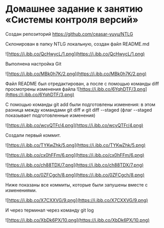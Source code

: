 # Домашнее задание к занятию «Системы контроля версий»

Создан репозиторий https://github.com/ceasar-yuyu/NTLG

Склонирован в папку NTLG локальную, создан файл README.md

![https://i.ibb.co/QcHwycL/1.png](https://i.ibb.co/QcHwycL/1.png)

Выполнена настройка Git

![https://i.ibb.co/MBk0h7K/2.png](https://i.ibb.co/MBk0h7K/2.png)

Файл README был отредактирован, а после с помощью команды diff просмотрены изменения файла
![https://i.ibb.co/6YqhDTF/3.png](https://i.ibb.co/6YqhDTF/3.png)

С помощью команды git add были подготовлены изменения: в этом разница между командами git diff и git diff --staged (флаг --staged показывает подготовленные изменения)

![https://i.ibb.co/wcyQTFr/4.png](https://i.ibb.co/wcyQTFr/4.png)

Создали первый коммит. 

![https://i.ibb.co/TYKwZhk/5.png](https://i.ibb.co/TYKwZhk/5.png)

![https://i.ibb.co/cx0hFFm/6.png](https://i.ibb.co/cx0hFFm/6.png)

![https://i.ibb.co/ch88TDX/7.png](https://i.ibb.co/ch88TDX/7.png)

![https://i.ibb.co/0ZFCgch/8.png](https://i.ibb.co/0ZFCgch/8.png)

Ниже показаны все коммиты, которые были запушены вместе с изменениями. 

![https://i.ibb.co/X7CXXVG/9.png](https://i.ibb.co/X7CXXVG/9.png)

И через терминал через команду git log

![https://i.ibb.co/XbDk6PX/10.png](https://i.ibb.co/XbDk6PX/10.png)
